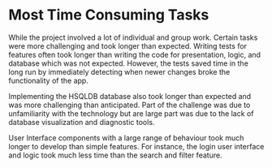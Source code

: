 # Most Time Consuming Tasks

While the project involved a lot of individual and group work. Certain tasks were more challenging and took longer than expected. Writing tests for features often took longer than writing the code for presentation, logic, and database which was not expected. However, the tests saved time in the long run by immediately detecting when newer changes broke the functionality of the app.

Implementing the HSQLDB database also took longer than expected and was more challenging than anticipated. Part of the challenge was due to unfamiliarity with the technology but are large part was due to the lack of database visualization and diagnostic tools.

User Interface components with a large range of behaviour took much longer to develop than simple features. For instance, the login user interface and logic took much less time than the search and filter feature.